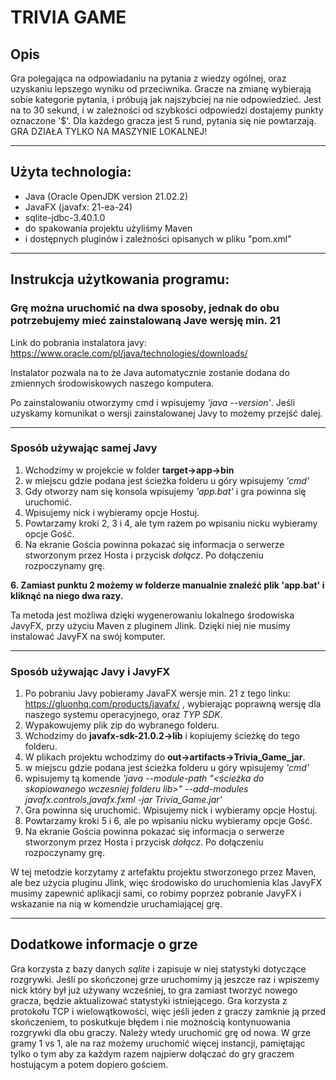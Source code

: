 # TRIVIA GAME
## Opis
Gra polegająca na odpowiadaniu na pytania z wiedzy ogólnej, oraz uzyskaniu lepszego wyniku od przeciwnika. 
Gracze na zmianę wybierają sobie kategorie pytania, i próbują jak najszybciej na nie odpowiedzieć. Jest na to 30 
sekund, i w zależności od szybkości odpowiedzi dostajemy punkty oznaczone '$'. Dla każdego gracza jest 5 rund, 
pytania się nie powtarzają. GRA DZIAŁA TYLKO NA MASZYNIE LOKALNEJ!

---

## Użyta technologia:
- Java (Oracle OpenJDK version 21.02.2)
- JavaFX (javafx: 21-ea-24)
- sqlite-jdbc-3.40.1.0
- do spakowania projektu użyliśmy Maven
- i dostępnych pluginów i zależności opisanych w pliku "pom.xml"

  
---


## Instrukcja użytkowania programu:
### Grę można uruchomić na dwa sposoby, jednak do obu potrzebujemy mieć zainstalowaną Jave wersję min. 21
Link do pobrania instalatora javy: https://www.oracle.com/pl/java/technologies/downloads/

Instalator pozwala na to że Java automatycznie zostanie dodana do zmiennych środowiskowych naszego komputera.

Po zainstalowaniu otworzymy cmd i wpisujemy *'java --version'*. Jeśli uzyskamy komunikat o wersji zainstalowanej Javy to możemy przejść dalej.

----

### Sposób używając samej Javy
1.  Wchodzimy w projekcie w folder **target->app->bin**
2. w miejscu gdzie podana jest ścieżka folderu u góry wpisujemy *'cmd'*
3. Gdy otworzy nam się konsola wpisujemy *'app.bat'* i gra powinna się uruchomić.
4. Wpisujemy nick i wybieramy opcje Hostuj.
5. Powtarzamy kroki 2, 3 i 4, ale tym razem po wpisaniu nicku wybieramy opcje Gość.
6. Na ekranie Gościa powinna pokazać się informacja o serwerze stworzonym przez Hosta i przycisk *dołącz*. Po dołączeniu rozpoczynamy grę.

**6. Zamiast punktu 2 możemy w folderze manualnie znaleźć plik 'app.bat' i kliknąć na niego dwa razy.**

Ta metoda jest możliwa dzięki wygenerowaniu lokalnego środowiska JavyFX, przy użyciu Maven z pluginem Jlink. Dzięki niej nie musimy instalować JavyFX na swój komputer.

----

### Sposób używając Javy i JavyFX
1. Po pobraniu Javy pobieramy JavaFX wersje min. 21 z tego linku: https://gluonhq.com/products/javafx/ , wybierając poprawną wersję dla naszego systemu operacyjnego, oraz *TYP SDK*.
2. Wypakowujemy plik zip do wybranego folderu.
3. Wchodzimy do **javafx-sdk-21.0.2->lib** i kopiujemy ścieżkę do tego folderu.
4. W plikach projektu wchodzimy do **out->artifacts->Trivia_Game_jar**.
5. w miejscu gdzie podana jest ścieżka folderu u góry wpisujemy *'cmd'*
6. wpisujemy tą komende *'java --module-path "<ścieżka do skopiowanego wczesniej folderu lib>" --add-modules javafx.controls,javafx.fxml -jar Trivia_Game.jar'*
7. Gra powinna się uruchomić. Wpisujemy nick i wybieramy opcje Hostuj.
8. Powtarzamy kroki 5 i 6, ale po wpisaniu nicku wybieramy opcje Gość.
9. Na ekranie Gościa powinna pokazać się informacja o serwerze stworzonym przez Hosta i przycisk *dołącz*. Po dołączeniu rozpoczynamy grę.

W tej metodzie korzytamy z artefaktu projektu stworzonego przez Maven, ale bez użycia pluginu Jlink, więc środowisko do uruchomienia klas JavyFX musimy zapewnić aplikacji sami, 
co robimy poprzez pobranie JavyFX i wskazanie na nią w komendzie uruchamiającej grę.

---

##  Dodatkowe informacje o grze
Gra korzysta z bazy danych *sqlite* i zapisuje w niej statystyki dotyczące rozgrywki. Jeśli po skończonej grze uruchomimy ją jeszcze raz i wpiszemy nick który był już używany
wcześniej, to gra zamiast tworzyć nowego gracza, będzie aktualizować statystyki istniejącego. Gra korzysta z protokołu TCP i wielowątkowości, więc jeśli jeden z graczy zamknie ją 
przed skończeniem, to poskutkuje błędem i nie możnością kontynuowania rozgrywki dla obu graczy. Należy wtedy uruchomić grę od nowa. 
W grze gramy 1 vs 1, ale na raz możemy uruchomić więcej instancji, pamiętając tylko o tym aby za każdym razem najpierw dołączać do gry graczem hostującym a potem dopiero gościem.
